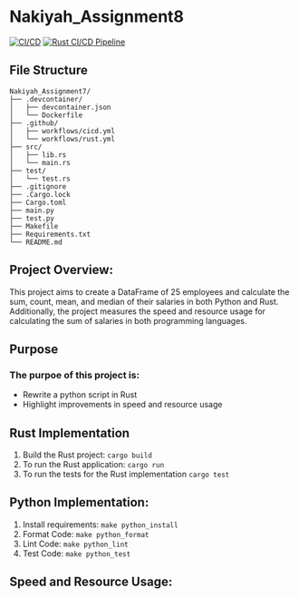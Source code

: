 # Nakiyah_Assignment8
[![CI/CD](https://github.com/nogibjj/Nakiyah_Assignment8/actions/workflows/rust.yml/badge.svg)](https://github.com/nogibjj/Nakiyah_Assignment8/actions/workflows/rust.yml) [![Rust CI/CD Pipeline](https://github.com/nogibjj/Nakiyah_Assignment8/actions/workflows/cicd.yml/badge.svg)](https://github.com/nogibjj/Nakiyah_Assignment8/actions/workflows/cicd.yml)


## File Structure
```
Nakiyah_Assignment7/
├── .devcontainer/
│   ├── devcontainer.json
│   └── Dockerfile
├── .github/
│   ├── workflows/cicd.yml
│   └── workflows/rust.yml
├── src/
│   ├── lib.rs
│   └── main.rs
├── test/
│   └── test.rs
├── .gitignore
├── .Cargo.lock
├── Cargo.toml
├── main.py
├── test.py
├── Makefile
├── Requirements.txt
└── README.md
```

## Project Overview:
This project aims to create a DataFrame of 25 employees and calculate the sum, count, mean, and median of their salaries in both Python and Rust. Additionally, the project measures the speed and resource usage for calculating the sum of salaries in both programming languages.

## Purpose
### The purpoe of this project is:
- Rewrite a python script in Rust
- Highlight improvements in speed and resource usage

## Rust Implementation
1. Build the Rust project:  ```cargo build```
2. To run the Rust application: ```cargo run```
3. To run the tests for the Rust implementation ```cargo test```

## Python Implementation:
1. Install requirements: ```make python_install```
2. Format Code: ```make python_format```
3. Lint Code: ```make python_lint```
4. Test Code: ```make python_test```

## Speed and Resource Usage:

